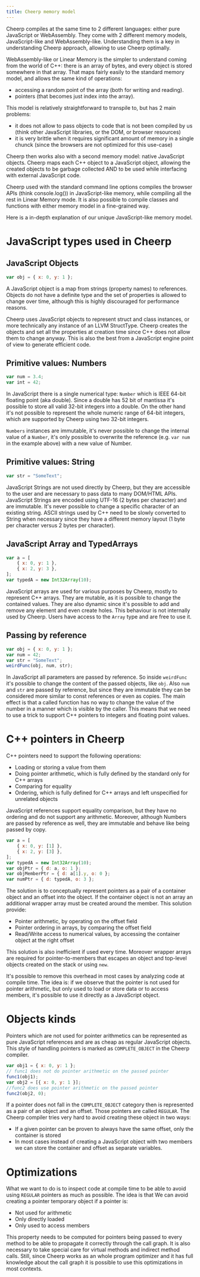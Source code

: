 ```yaml
---
title: Cheerp memory model
---
```


Cheerp compiles at the same time to 2 different languages: either pure JavaScript or WebAssembly. They come with 2 different memory models, JavaScript-like and WebAssembly-like. Understanding them is a key in understanding Cheerp approach, allowing to use Cheerp optimally.

WebAssembly-like or Linear Memory is the simpler to understand coming from the world of C++: there is an array of bytes, and every object is stored somewhere in that array. That maps fairly easily to the standard memory model, and allows the same kind of operations:

- accessing a random point of the array (both for writing and reading).
- pointers (that becomes just index into the array).

This model is relatively straightforward to transpile to, but has 2 main problems:

- it does not allow to pass objects to code that is not been compiled by us (think other JavaScript libraries, or the DOM, or browser resources)
- it is very brittle when it requires significant amount of memory in a single chunck (since the browsers are not optimized for this use-case)

Cheerp then works also with a second memory model: native JavaScript objects.
Cheerp maps each C++ object to a JavaScript object, allowing the created objects to be garbage collected AND to be used while interfacing with external JavaScript code.

Cheerp used with the standard command line options compiles the browser APIs (think console.log()) in JavaScript-like memory, while compiling all the rest in Linear Memory mode.
It is also possible to compile classes and functions with either memory model in a fine-grained way.

Here is a in-depth explanation of our unique JavaScript-like memory model.

# JavaScript types used in Cheerp

## JavaScript Objects

```js
var obj = { x: 0, y: 1 };
```

A JavaScript object is a map from strings (property names) to references. Objects do not have a definite type and the set of properties is allowed to change over time, although this is highly discouraged for performance reasons.

Cheerp uses JavaScript objects to represent struct and class instances, or more technically any instance of an LLVM StructType. Cheerp creates the objects and set all the properties at creation time since C++ does not allow them to change anyway. This is also the best from a JavaScript engine point of view to generate efficient code.

## Primitive values: Numbers

```js
var num = 3.4;
var int = 42;
```

In JavaScript there is a single numerical type: `Number` which is IEEE 64-bit floating point (aka double). Since a double has 52 bit of mantissa it's possible to store all valid 32-bit integers into a double. On the other hand it's not possible to represent the whole numeric range of 64-bit integers, which are supported by Cheerp using two 32-bit integers.

`Numbers` instances are immutable, it's never possible to change the internal value of a `Number`, it's only possible to overwrite the reference (e.g. `var num` in the example above) with a new value of Number.

## Primitive values: String

```js
var str = "SomeText";
```

JavaScript Strings are not used directly by Cheerp, but they are accessible to the user and are necessary to pass data to many DOM/HTML APIs. JavaScript Strings are encoded using UTF-16 (2 bytes per character) and are immutable. It's never possible to change a specific character of an existing string. ASCII strings used by C++ need to be slowly converted to String when necessary since they have a different memory layout (1 byte per character versus 2 bytes per character).

## JavaScript Array and TypedArrays

```js
var a = [
	{ x: 0, y: 1 },
	{ x: 2, y: 3 },
];
var typedA = new Int32Array(10);
```

JavaScript arrays are used for various purposes by Cheerp, mostly to represent C++ arrays. They are mutable, as it is possible to change the contained values. They are also dynamic since it's possible to add and remove any element and even create holes. This behaviour is not internally used by Cheerp. Users have access to the `Array` type and are free to use it.

## Passing by reference

```js
var obj = { x: 0, y: 1 };
var num = 42;
var str = "SomeText";
weirdFunc(obj, num, str);
```

In JavaScript all parameters are passed by reference. So inside `weirdFunc` it's possible to change the content of the passed objects, like `obj`. Also `num` and `str` are passed by reference, but since they are immutable they can be considered more similar to const references or even as copies. The main effect is that a called function has no way to change the value of the number in a manner which is visible by the caller. This means that we need to use a trick to support C++ pointers to integers and floating point values.

# C++ pointers in Cheerp

C++ pointers need to support the following operations:

- Loading or storing a value from them
- Doing pointer arithmetic, which is fully defined by the standard only for C++ arrays
- Comparing for equality
- Ordering, which is fully defined for C++ arrays and left unspecified for unrelated objects

JavaScript references support equality comparison, but they have no ordering and do not support any arithmetic. Moreover, although Numbers are passed by reference as well, they are immutable and behave like being passed by copy.

```js
var a = [
	{ x: 0, y: [1] },
	{ x: 2, y: [3] },
];
var typedA = new Int32Array(10);
var objPtr = { d: a, o: 1 };
var objMemberPtr = { d: a[1].y, o: 0 };
var numPtr = { d: typedA, o: 3 };
```

The solution is to conceptually represent pointers as a pair of a container object and an offset into the object. If the container object is not an array an additional wrapper array must be created around the member. This solution provide:

- Pointer arithmetic, by operating on the offset field
- Pointer ordering in arrays, by comparing the offset field
- Read/Write access to numerical values, by accessing the container object at the right offset

This solution is also inefficient if used every time. Moreover wrapper arrays are required for pointer-to-members that escapes an object and top-level objects created on the stack or using `new`.

It's possible to remove this overhead in most cases by analyzing code at compile time. The idea is: if we observe that the pointer is not used for pointer arithmetic, but only used to load or store data or to access members, it's possible to use it directly as a JavaScript object.

# Objects kinds

Pointers which are not used for pointer arithmetics can be represented as pure JavaScript references and are as cheap as regular JavaScript objects. This style of handling pointers is marked as `COMPLETE_OBJECT` in the Cheerp compiler.

```js
var obj1 = { x: 0, y: 1 };
// func1 does not do pointer arithmetic on the passed pointer
func1(obj1);
var obj2 = [{ x: 0, y: 1 }];
//func2 does use pointer arithmetic on the passed pointer
func2(obj2, 0);
```

If a pointer does not fall in the `COMPLETE_OBJECT` category then is represented as a pair of an object and an offset. Those pointers are called `REGULAR`. The Cheerp compiler tries very hard to avoid creating these object in two ways:

- If a given pointer can be proven to always have the same offset, only the container is stored
- In most cases instead of creating a JavaScript object with two members we can store the container and offset as separate variables.

# Optimizations

What we want to do is to inspect code at compile time to be able to avoid using `REGULAR` pointers as much as possible. The idea is that We can avoid creating a pointer temporary object if a pointer is:

- Not used for arithmetic
- Only directly loaded
- Only used to access members

This property needs to be computed for pointers being passed to every method to be able to propagate it correctly through the call graph. It is also necessary to take special care for virtual methods and indirect method calls. Still, since Cheerp works as an whole program optimizer and it has full knowledge about the call graph it is possible to use this optimizations in most contexts.
